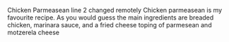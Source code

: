Chicken Parmeasean
line 2 changed remotely
Chicken parmeasean is my favourite recipe. As you would guess the main ingredients are breaded chicken, marinara sauce, and a fried cheese toping of parmesean and motzerela cheese
